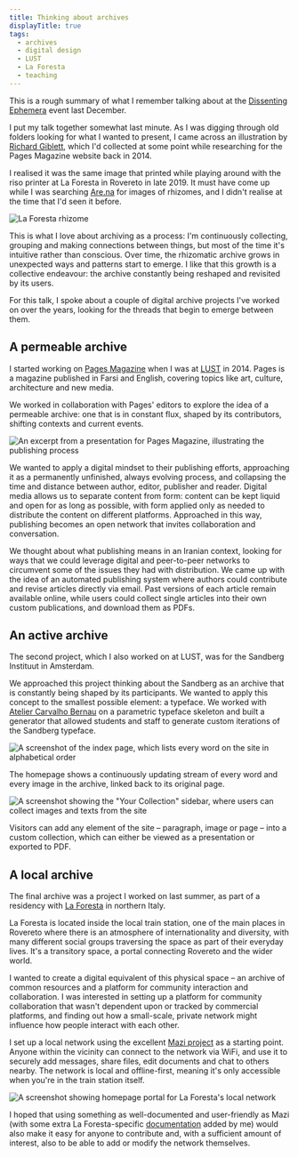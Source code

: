 ```yaml
---
title: Thinking about archives
displayTitle: true
tags:
  - archives
  - digital design
  - LUST
  - La Foresta
  - teaching
---
```


This is a rough summary of what I remember talking about at the [Dissenting Ephemera](https://gemmacope.land/writing/dissenting-ephemera/) event last December.

<!-- more -->

I put my talk together somewhat last minute. As I was digging through old folders looking for what I wanted to present, I came across an illustration by [Richard Giblett](http://www.richardgiblett.com.au/myceliumrhizome.html), which I'd collected at some point while researching for the Pages Magazine website back in 2014.

I realised it was the same image that printed while playing around with the riso printer at La Foresta in Rovereto in late 2019. It must have come up while I was searching [Are.na](http://are.na) for images of rhizomes, and I didn't realise at the time that I'd seen it before.

![La Foresta rhizome](https://d2w9rnfcy7mm78.cloudfront.net/6250187/original_f6008933f8c33ed10c5259f24ca8ffcf.jpg?1582377325?bc=0)

This is what I love about archiving as a process: I'm continuously collecting, grouping and making connections between things, but most of the time it's intuitive rather than conscious. Over time, the rhizomatic archive grows in unexpected ways and patterns start to emerge. I like that this growth is a collective endeavour: the archive constantly being reshaped and revisited by its users.

For this talk, I spoke about a couple of digital archive projects I've worked on over the years, looking for the threads that begin to emerge between them.

## A permeable archive

I started working on [Pages Magazine](https://www.pagesmagazine.net/) when I was at [LUST](http://lust.nl/) in 2014. Pages is a magazine published in Farsi and English, covering topics like art, culture, architecture and new media.

We worked in collaboration with Pages' editors to explore the idea of a permeable archive: one that is in constant flux, shaped by its contributors, shifting contexts and current events.

![An excerpt from a presentation for Pages Magazine, illustrating the publishing process](https://d2w9rnfcy7mm78.cloudfront.net/6250185/original_d76eda08756c0a58c415046ab20086b6.jpg?1582377312?bc=0)

We wanted to apply a digital mindset to their publishing efforts, approaching it as a permanently unfinished, always evolving process, and collapsing the time and distance between author, editor, publisher and reader. Digital media allows us to separate content from form: content can be kept liquid and open for as long as possible, with form applied only as needed to distribute the content on different platforms. Approached in this way, publishing becomes an open network that invites collaboration and conversation.

We thought about what publishing means in an Iranian context, looking for ways that we could leverage digital and peer-to-peer networks to circumvent some of the issues they had with distribution. We came up with the idea of an automated publishing system where authors could contribute and revise articles directly via email. Past versions of each article remain available online, while users could collect single articles into their own custom publications, and download them as PDFs.

## An active archive

The second project, which I also worked on at LUST, was for the Sandberg Instituut in Amsterdam.

We approached this project thinking about the Sandberg as an archive that is constantly being shaped by its participants. We wanted to apply this concept to the smallest possible element: a typeface. We worked with [Atelier Carvalho Bernau](http://carvalho-bernau.com/) on a parametric typeface skeleton and built a generator that allowed students and staff to generate custom iterations of the Sandberg typeface.

![A screenshot of the index page, which lists every word on the site in alphabetical order](https://d2w9rnfcy7mm78.cloudfront.net/5296203/original_218e44ef11a2bfb2a476645eb93298a4.jpg?1571574155?bc=0)

The homepage shows a continuously updating stream of every word and every image in the archive, linked back to its original page.

![A screenshot showing the "Your Collection" sidebar, where users can collect images and texts from the site](https://d2w9rnfcy7mm78.cloudfront.net/5296208/original_0245c959864c161ba997c897b091c364.png?1571574219?bc=0)

Visitors can add any element of the site – paragraph, image or page – into a custom collection, which can either be viewed as a presentation or exported to PDF.

## A local archive

The final archive was a project I worked on last summer, as part of a residency with [La Foresta](http://laforesta.net/) in northern Italy.

La Foresta is located inside the local train station, one of the main places in Rovereto where there is an atmosphere of internationality and diversity, with many different social groups traversing the space as part of their everyday lives. It's a transitory space, a portal connecting Rovereto and the wider world.

I wanted to create a digital equivalent of this physical space – an archive of common resources and a platform for community interaction and collaboration. I was interested in setting up a platform for community collaboration that wasn't dependent upon or tracked by commercial platforms, and finding out how a small-scale, private network might influence how people interact with each other.

I set up a local network using the excellent [Mazi project](http://www.mazizone.eu/) as a starting point. Anyone within the vicinity can connect to the network via WiFi, and use it to securely add messages, share files, edit documents and chat to others nearby. The network is local and offline-first, meaning it's only accessible when you're in the train station itself.

![A screenshot showing homepage portal for La Foresta's local network](https://d2w9rnfcy7mm78.cloudfront.net/5115746/original_38a802bbdb5c34b369b56c79bc8b446e.png?1569563808?bc=0)

I hoped that using something as well-documented and user-friendly as Mazi (with some extra La Foresta-specific [documentation](https://gitlab.com/la-foresta/la-foresta-local-network/-/wikis/home) added by me) would also make it easy for anyone to contribute and, with a sufficient amount of interest, also to be able to add or modify the network themselves.
